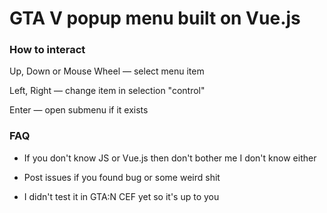 # GTA V popup menu built on Vue.js

### How to interact

Up, Down or Mouse Wheel — select menu item

Left, Right — change item in selection "control"

Enter — open submenu if it exists

### FAQ

- If you don't know JS or Vue.js then don't bother me I don't know either

- Post issues if you found bug or some weird shit

- I didn't test it in GTA:N CEF yet so it's up to you
